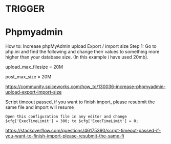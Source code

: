 
# TRIGGER





# Phpmyadmin

How to: Increase phpMyAdmin upload Export / import size
Step 1: Go to php.ini and find the following and change their values to something more higher than your database size. (In this example i have used 20mb).

upload_max_filesize = 20M

post_max_size = 20M

https://community.spiceworks.com/how_to/130036-increase-phpmyadmin-upload-export-import-size


Script timeout passed, if you want to finish import, please resubmit the same file and import will resume
```
Open this configuration file in any editor and change $cfg['ExecTimeLimit'] = 300; to $cfg['ExecTimeLimit'] = 0;
```

https://stackoverflow.com/questions/46175390/script-timeout-passed-if-you-want-to-finish-import-please-resubmit-the-same-fi